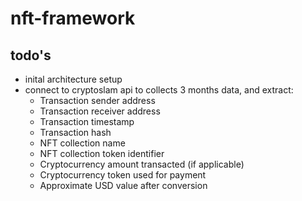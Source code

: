 # nft-framework

## todo's
- inital architecture setup
- connect to cryptoslam api to collects 3 months data, and extract:
    - Transaction sender address
    - Transaction receiver address
    - Transaction timestamp
    - Transaction hash
    - NFT collection name
    - NFT collection token identifier
    - Cryptocurrency amount transacted (if applicable)
    - Cryptocurrency token used for payment
    - Approximate USD value after conversion


